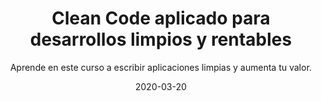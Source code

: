 ---
title: Clean Code aplicado para desarrollos limpios y rentables
subtitle: >-
  Aprende en este curso a escribir aplicaciones limpias y aumenta tu valor.
excerpt: >-
  Curso online para aprender las técnicas Clean Code y adoptar la filosofía Software Craftmanship.
date: '2020-03-20'
thumb_img_path: images/undraw_clean_up.png
sections:
  - section_id: features
    type: section_content
    bg: gray
    image: images/undraw_clean_up.svg
    title: Clean Code aplicado para desarrollos limpios y rentables
    content: >-
      El código descuidado huele mal y empeora con el tiempo. **La artesanía del software cuida el desarrollo para crear código limpio**. Este curso transforma al programador en artesano del software.

    actions:
      - label: Aprender a programar mejor
        url: https://sso.teachable.com/secure/459009/checkout/1647360/codigo-limpio?coupon_code=EN_CASA_40
  - section_id: call-to-action
    type: section_cta
    title: Garantiza la calidad en un mundo distribuido, globalizado y competitivo.
    subtitle: Todo empieza por aprender las técnicas y asumir la responsabilidad para escribir código limpio.
    actions:
      - label: Mejora tus desarrollos
        url: https://sso.teachable.com/secure/459009/checkout/1647360/codigo-limpio?coupon_code=EN_CASA_40
  - section_id: features
    type: section_features
    bg: gray
    title: Código limpio y artesanía del software
    subtitle: >-
      La técnicas Clean Code y la filosofía Software Craftmanship.
    featureslist:
      - title: Objetivos
        image: images/undraw_goals.svg
        content: >-
          - Desarrollar aplicaciones **fáciles de mantener.**

          - **Reducir la cantidad de errores** y facilitar su detección.

          - Distinguir y aplicar las **buenas prácticas de programación**.

          - Adoptar la **disciplina profesional** de un artesano del software.


          > _"El código limpio parece escrito por alguien que se ha preocupado de hacerlo bien. Alguien con más valía profesional."_

      - title: ¿Quién lo imparte?
        image: images/undraw_professor.svg
        content: >-
          Hola, soy **Alberto Basalo**.

          En los más de 20 años que llevo programando en grandes (7 años en Zara) y pequeñas empresas he visto y escrito código que haría vomitar a una cabra.


          Pero también he aprendido a hacerlo mejor cada día. Con mi guía y algo de disciplina vas a crear grandes aplicaciones limpias.

        actions:
          - label: Conocer a Alberto Basalo
            url: https://aula.bitademy.com/courses/codigo-limpio/lectures/13532772
      - title: ¿Qué me llevo?
        image: images/undraw_searching.svg
        content: >-
          📹: 3 horas de videos.


          📖: 22 documentos guía en pdf.


          ⌨: 16 demostraciones en código.


          📋: 4 ejercicios prácticos resueltos.


          ✒ : 5 ilustraciones poster de referencia.

      - title: ¿Cuánto invierto?
        image: images/undraw_invest.svg
        content: >-
          Paga solo lo que necesitas. Sin ataduras. **Inviertes una vez utilizas para siempre.**


          **Descuentos para grupos de empresa.** Sin papeleos ni burocracia. Invierte lo mínimo.


          > _"Lo más valioso es tu tiempo. Lo hemos cuidado al minuto. El dinero se puede devolver; el tiempo no."_
  - section_id: pricing
    type: section_pricing
    bg: gray
    title: Planes de precios.
    subtitle: 🏡 Mientras dure la cuarentena obtén un 4😷% de descuento con el cupón EN_CASA_40
    pricingplans:
      - title: Comunidad
        price: 0 €
        details: |-
          * _Porque el conocimiento es libre..._
          * [Tutorial](/tutorial/clean-code)
          * [Repositorio de ejemplos](https://github.com/labsAdemy/CleanCodeLab/)
          * [Redes sociales](https://twitter.com/bit_ademy)
          * [Newsletter mensual](http://eepurl.com/gLTXxT)
        actions:
          - label: Próximamente
            url: /
      - title: Profesional
        price: 99 €
        details: |-
          * _Todo lo de Comunidad más..._
          * Videos explicativos
          * Videos demostraciones
          * Videos ejercicios propuestos
          * Videos ejercicios resueltos
          * Cuestionario de autoevaluación
          * Diploma de aprovechamiento
        highlight: true
        actions:
          - label: Inscríbete
            url: https://sso.teachable.com/secure/459009/checkout/1647360/codigo-limpio?coupon_code=EN_CASA_40
      - title: Empresa
        price: 149 €
        details: |-
          * _Todo lo de Profesional más..._
          * Cheatsheets descargables
          * EBook descargable
          * Foro de atención diario
          * Revisión de práctica final
        actions:
          - label: Próximamente...
            url: /
  - section_id: call-to-action
    type: section_cta
    title: Formación desde casa 🏡
    subtitle: 😷 40% de descuento durante la cuarentena.
    actions:
      - label: EN_CASA_40
        url: https://sso.teachable.com/secure/459009/checkout/1647360/codigo-limpio?coupon_code=EN_CASA_40
  - section_id: faq
    type: section_faq
    bg: gray
    title: Preguntas frecuentes
    subtitle: 'Todo lo relacionado con tu inversión'
    faqitems:
      - question: ¿Qué formas de pago se admiten?
        answer: >-
          Tarjeta de crédito y PayPal. Se puede realizar en un pago único o en 4 plazos para los cursos profesionales.
      - question: ¿La factura lleva IVA ?
        answer: >-
          Sí. En Europa los precios serán más IVA. Se emite factura para cada curso.
      - question: ¿Hay cupones descuento ?
        answer: >-
          Sí. Durante la cuarentena 😷 tenemos activado el cupón EN_CASA_40. Asígnalo durante el proceso de pago para un descuento del 40%. Quédate en casa. 🏡
      - question: ¿Hay descuentos para grupos ?
        answer: >-
          Sí. Se pueden comprar cupones para obtener ventajas de escalado. Disponibles próximamente.
      - question: ¿Cuánto tiempo puedo usar el curso?
        answer: >-
          Fácil, es para siempre. Cada curso se compra una sola vez y se puede visionar indefinidamente.
          Sin ataduras temporales. Con mejoras o actualizaciones incluidas.
      - question: ¿Cuánto tiempo llevará completarlo?
        answer: >-
          Este es un curso intensivo. Según el nivel y el tiempo de práctica llevará entre 16 y 20 horas. Lo recomendable es dedicarle al menos 4 horas por semana y terminarlo en menos de un mes. Pero, recuerda, que lo tendrás aquí para siempre.
  - section_id: call-to-action
    type: section_cta
    title: Beneficio para el alumno. ¡Conviértete en artesano y aumenta tu valor!
    subtitle: Aprende a escribir y rehacer aplicaciones limpias.
    actions:
      - label: Empezar ya
        url: https://sso.teachable.com/secure/459009/checkout/1647360/codigo-limpio?coupon_code=EN_CASA_40
  - section_id: features
    type: section_features
    bg: gray
    title: Al terminar este curso
    subtitle: >-
      Serás consciente del valor del buen código. La calidad de tu trabajo va a mejorar y se reflejará en tu reconocimiento laboral.
    featureslist:
      - title: Contenido
        image: images/undraw_project_completed.svg
        content: >-
          El curso se divide en cuatro grandes bloques de actuación práctica sobre el código. Y un extra motivacional de profesionalismo y artesanía del software.


          🏷️ Estilo y nombrado


          🔀 Instrucciones, bloques y funciones


          🗂️ Estructuras de datos


          📦 Objetos y lógica de negocio
        actions:
          - label: Contenido detallado.
            url: /tutorial/clean-code/contenido


      - title: ¿Este curso es para mi?
        image: images/undraw_faq.svg
        content: >-
          👨‍💻 Inicio mi carrera en la programación


          👴 Mantengo código heredado


          🙋‍♂️ Lidero un equipo


          👨‍💼 Creo que puedo hacerlo mejor


          > "Sí, este curso es para mi."
        actions:
          - label: Empiezo ya.
            url: https://sso.teachable.com/secure/459009/checkout/1647360/codigo-limpio?coupon_code=EN_CASA_40
  - section_id: call-to-action
    type: section_cta
    title: Beneficio para la empresa. ¡Mejora la calidad de tus desarrollos!
    subtitle: Haz que tu equipo aprenda y asuma la responsabilidad de escribir aplicaciones limpias.
    actions:
      - label: Formar a mi equipo
        url: https://sso.teachable.com/secure/459009/checkout/1647360/codigo-limpio?coupon_code=EN_CASA_40
# menus:
#   main:
#     weight: 2
#     title: Features
template: landing
---